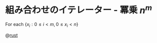 # 組み合わせのイテレーター - 冪乗 $n^m$

For each $\{ x_i : 0 \leq i \lt m, 0 \leq x_i \lt n \}$

@[rust](procon-rs/src/num/iter/power.rs)
